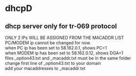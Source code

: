 # dhcpD
## dhcp server only for tr-069 protocol

ONLY 2 IPs WILL BE ASSIGNED FROM THE MACADDR LIST<BR>
PC/MODEM ip cannot be changed for now.<BR>
when PC ip has been set to 58.162.0.1, shows PC=1<BR>
when MODEM ip has been set to 58.162.0.12, shows DGA=1<BR>
files _option43.txt and _macaddr.txt must be in the same folder<BR>
change first line of _option43.txt to your domain<BR>
add your macaddresses to _macaddr.txt<BR>
